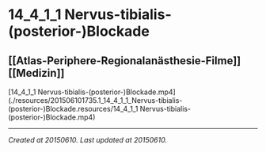 # 14_4_1_1 Nervus-tibialis-(posterior-)Blockade
 [[Atlas-Periphere-Regionalanästhesie-Filme]] [[Medizin]] 
---



[14\_4\_1\_1 Nervus-tibialis-(posterior-)Blockade.mp4](./resources/201506101735.1_14_4_1_1_Nervus-tibialis-(posterior-)Blockade.resources/14_4_1_1 Nervus-tibialis-(posterior-)Blockade.mp4)

---

_Created at 20150610._
_Last updated at 20150610._



